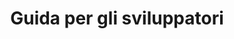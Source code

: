 ﻿---
title: Guida per gli sviluppatori
type: docs
weight: 20
url: /it/python-net/developer-guide/
---
